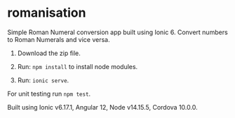 # romanisation
Simple Roman Numeral conversion app built using Ionic 6. Convert numbers to Roman Numerals and vice versa.

1. Download the zip file.

2. Run:
```npm install```
to install node modules.

3. Run:
```ionic serve```.

For unit testing run ```npm test```.

Built using Ionic v6.17.1, Angular 12, Node v14.15.5, Cordova 10.0.0.
